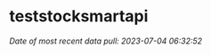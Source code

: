 
<!-- README.md is generated from README.Rmd. Please edit that file -->

# teststocksmartapi

*Date of most recent data pull: 2023-07-04 06:32:52*
